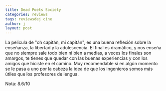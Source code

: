 ```yaml
---
title: Dead Poets Society
categories: reviews
tags: reviewsdej cine
author: j
layout: post
---
```


La pelicula de "oh capitán, mi capitán", es una buena reflexión sobre la enseñanza, la libertad y la adolescencia. El final es dramático, y nos enseña que no siempre sale todo bien ni bien a medias, a veces los finales son amargos, te tienes que quedar con las buenas experiencias y con los amigos que hiciste en el camino. Muy recomendable si en algún momento se le pasa a uno por la cabeza la idea de que los ingenieros somos más útiles que los profesores de lengua.

Nota: 8.6/10
